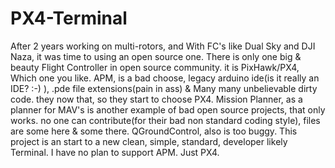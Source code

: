 # PX4-Terminal
After 2 years working on multi-rotors, and With FC's like Dual Sky and DJI Naza, it was time to using an open source one.
There is only one big & beauty Flight Controller in open source community.
it is PixHawk/PX4, Which one you like.
APM, is a bad choose, legacy arduino ide(is it really an IDE? :-) ), .pde file extensions(pain in ass) & Many many unbelievable dirty code.
they now that, so they start to choose PX4.
Mission Planner, as a planner for MAV's is another example of bad open source projects, that only works.
no one can contribute(for their bad non standard coding style), files are some here & some there.
QGroundControl, also is too buggy.
This project is an start to a new clean, simple, standard, developer likely Terminal.
I have no plan to support APM. Just PX4.
